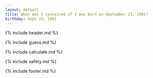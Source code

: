 ```yaml
---
layout: default
title: When was I conceived if I was born on September 23, 1901?
birthday: Sept 23, 1901
---
```


{% include header.md %}

{% include guess.md %}

{% include calculate.md %}

{% include safety.md %}

{% include footer.md %}



